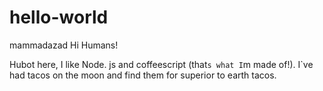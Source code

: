 # hello-world
mammadazad
Hi Humans!

Hubot here, I like Node. js and coffeescript (that`s what I`m made of!).
I`ve had tacos on the moon and find them for superior to earth tacos.
